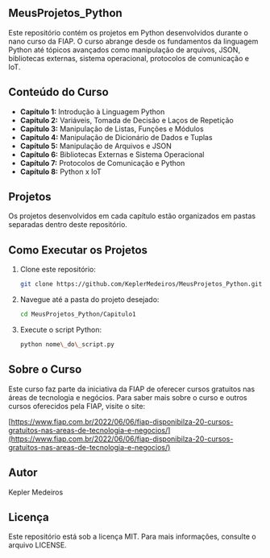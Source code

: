 ## MeusProjetos\_Python

Este repositório contém os projetos em Python desenvolvidos durante o nano curso da FIAP. O curso abrange desde os fundamentos da linguagem Python até tópicos avançados como manipulação de arquivos, JSON, bibliotecas externas, sistema operacional, protocolos de comunicação e IoT.

## Conteúdo do Curso

*   **Capítulo 1:** Introdução à Linguagem Python
*   **Capítulo 2:** Variáveis, Tomada de Decisão e Laços de Repetição
*   **Capítulo 3:** Manipulação de Listas, Funções e Módulos
*   **Capítulo 4:** Manipulação de Dicionário de Dados e Tuplas
*   **Capítulo 5:** Manipulação de Arquivos e JSON
*   **Capítulo 6:** Bibliotecas Externas e Sistema Operacional
*   **Capítulo 7:** Protocolos de Comunicação e Python
*   **Capítulo 8:** Python x IoT

## Projetos

Os projetos desenvolvidos em cada capítulo estão organizados em pastas separadas dentro deste repositório.

## Como Executar os Projetos

1.  Clone este repositório:

    ```bash
    git clone https://github.com/KeplerMedeiros/MeusProjetos_Python.git
    ```
2.  Navegue até a pasta do projeto desejado:

    ```bash
    cd MeusProjetos_Python/Capitulo1
    ```
3.  Execute o script Python:

    ```bash
    python nome\_do\_script.py
    ```

## Sobre o Curso

Este curso faz parte da iniciativa da FIAP de oferecer cursos gratuitos nas áreas de tecnologia e negócios. Para saber mais sobre o curso e outros cursos oferecidos pela FIAP, visite o site:

[https://www.fiap.com.br/2022/06/06/fiap-disponibilza-20-cursos-gratuitos-nas-areas-de-tecnologia-e-negocios/](https://www.fiap.com.br/2022/06/06/fiap-disponibilza-20-cursos-gratuitos-nas-areas-de-tecnologia-e-negocios/)

## Autor

Kepler Medeiros

## Licença

Este repositório está sob a licença MIT. Para mais informações, consulte o arquivo LICENSE.
